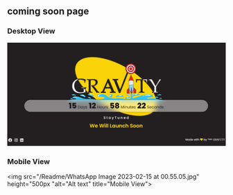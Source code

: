 ## coming soon page ##

### Desktop View ###
<img src="./Readme/Screenshot 2023-02-15 023916.png" alt="Alt text" title="Desktop View">

### Mobile View ###
<img src="/Readme/WhatsApp Image 2023-02-15 at 00.55.05.jpg" height="500px "alt="Alt text" title="Mobile View">